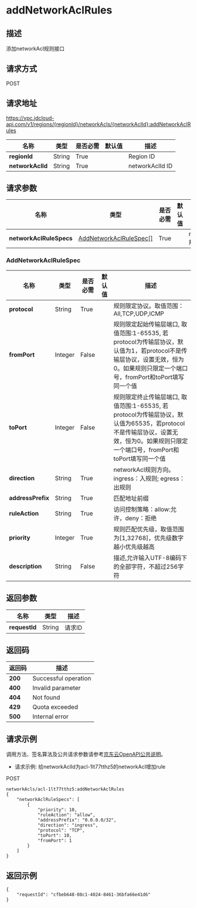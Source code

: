 # addNetworkAclRules


## 描述
添加networkAcl规则接口

## 请求方式
POST

## 请求地址
https://vpc.jdcloud-api.com/v1/regions/{regionId}/networkAcls/{networkAclId}:addNetworkAclRules

|名称|类型|是否必需|默认值|描述|
|---|---|---|---|---|
|**regionId**|String|True| |Region ID|
|**networkAclId**|String|True| |networkAclId ID|

## 请求参数
|名称|类型|是否必需|默认值|描述|
|---|---|---|---|---|
|**networkAclRuleSpecs**|[AddNetworkAclRuleSpec[]](#addnetworkaclrulespec)|True| |networkAcl规则列表|

### <div id="AddNetworkAclRuleSpec">AddNetworkAclRuleSpec</div>
|名称|类型|是否必需|默认值|描述|
|---|---|---|---|---|
|**protocol**|String|True| |规则限定协议。取值范围：All,TCP,UDP,ICMP|
|**fromPort**|Integer|False| |规则限定起始传输层端口, 取值范围:1-65535, 若protocol为传输层协议，默认值为1，若protocol不是传输层协议，设置无效，恒为0。如果规则只限定一个端口号，fromPort和toPort填写同一个值|
|**toPort**|Integer|False| |规则限定终止传输层端口, 取值范围:1-65535, 若protocol为传输层协议，默认值为65535，若protocol不是传输层协议，设置无效，恒为0。如果规则只限定一个端口号，fromPort和toPort填写同一个值|
|**direction**|String|True| |networkAcl规则方向。ingress：入规则; egress：出规则|
|**addressPrefix**|String|True| |匹配地址前缀|
|**ruleAction**|String|True| |访问控制策略：allow:允许，deny：拒绝|
|**priority**|Integer|True| |规则匹配优先级，取值范围为[1,32768]，优先级数字越小优先级越高|
|**description**|String|False| |描述,允许输入UTF-8编码下的全部字符，不超过256字符|

## 返回参数
|名称|类型|描述|
|---|---|---|
|**requestId**|String|请求ID|


## 返回码
|返回码|描述|
|---|---|
|**200**|Successful operation|
|**400**|Invalid parameter|
|**404**|Not found|
|**429**|Quota exceeded|
|**500**|Internal error|

## 请求示例

调用方法、签名算法及公共请求参数请参考[京东云OpenAPI公共说明](https://docs.jdcloud.com/common-declaration/api/introduction)。

- 请求示例: 给networkAclId为acl-1lt77tthz5的networkAcl增加rule

POST
```
networkAcls/acl-1lt77tthz5:addNetworkAclRules
{
    "networkAclRuleSpecs": [
        {
            "priority": 10,
            "ruleAction": "allow",
            "addressPrefix": "0.0.0.0/32",
            "direction": "ingress",
            "protocol": "TCP",
            "toPort": 10,
            "fromPort": 1
        }
    ]
}

```

## 返回示例
```
{
    "requestId": "cfbeb648-08c1-4024-8461-36bfa66e41d6"
}
```
